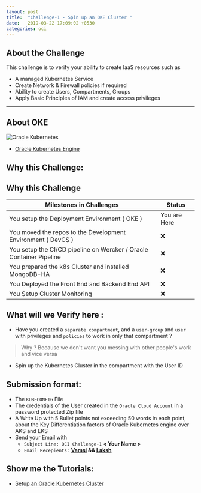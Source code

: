 ```yaml
---
layout: post
title:  "Challenge-1 - Spin up an OKE Cluster "
date:   2019-03-22 17:09:02 +0530
categories: oci
---
```



About the Challenge
---


This challenge is to verify your ability to create IaaS resources such as
* A managed Kubernetes Service
* Create Network & Firewall policies if required
* Ability to create Users, Compartments, Groups
* Apply Basic Principles of IAM and create access privileges

--------------------------------

## About OKE 

![Oracle Kubernetes](https://docs.oracle.com/en/cloud/iaas/container-cloud/sp_common/shared-images/cloudgs_occs.png)

* [Oracle Kubernetes Engine](https://cloud.oracle.com/containers/kubernetes-engine)

## Why this Challenge:

## Why this Challenge

<table>
<thead>
	<tr>
		<th>Milestones in Challenges</th>
		<th>Status</th>
	</tr>
</thead>
<tbody>
	<tr>
		<td>You setup the Deployment Environment ( OKE )</td>
		<td> You are Here </td>
	</tr>
	<tr>
		<td>You moved the repos to the Development Environment ( DevCS )</td>
		<td> ❌ </td>
	</tr>
	<tr>
		<td>You setup the CI/CD pipeline on Wercker / Oracle Container Pipeline</td>
		<td> ❌ </td>
	</tr>
	<tr>
		<td>You prepared the k8s Cluster and installed MongoDB-HA</td>
		<td> ❌ </td>
	</tr>
	<tr>
		<td>You Deployed the Front End and Backend End API</td>
		<td> ❌ </td>
	</tr>
	<tr>
		<td>You Setup Cluster Monitoring</td>
		<td>❌</td>
	</tr>
</tbody>
</table>

## What will we Verify here : 
* Have you created a `separate compartment`, and a `user-group` and `user`  with privileges and `policies` to work in only that compartment ?
>  Why ? Because we don't want you messing with other people's work and vice versa
* Spin up the Kubernetes Cluster in the compartment with the User ID 

## Submission format: 
* The `KUBECONFIG` File 
* The credentials of the User created in the `Oracle Cloud Account` in a password protected Zip file
* A Write Up with 5 Bullet points not exceeding 50 words in each point, about the Key Differentiation factors of Oracle Kubernetes engine over AKS and EKS
* Send your Email with 
  * `Subject Line: OCI Challenge-1`  **< Your Name >**
  * `Email Recepients:` **[Vamsi](mailto:vamsi.ramakrishnan@oracle.com) && [Laksh](mailto:lakshmikanth.vasudevamurthy@oracle.com)**

## Show me the Tutorials: 
* [Setup an Oracle Kubernetes Cluster](https://www.oracle.com/webfolder/technetwork/tutorials/obe/oci/oke-full/index.html)

